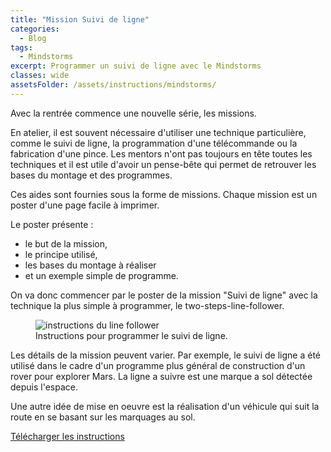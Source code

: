```yaml
---
title: "Mission Suivi de ligne"
categories:
  - Blog
tags:
  - Mindstorms
excerpt: Programmer un suivi de ligne avec le Mindstorms
classes: wide
assetsFolder: /assets/instructions/mindstorms/
---
```


Avec la rentrée commence une nouvelle série, les missions.

En atelier, il est souvent nécessaire d'utiliser une technique particulière, comme le suivi de ligne, la programmation d'une télécommande ou la fabrication d'une pince. Les mentors n'ont pas toujours en tête toutes les techniques et il est utile d'avoir un pense-bête qui permet de retrouver les bases du montage et des programmes.

Ces aides sont fournies sous la forme de missions. Chaque mission est un poster d'une page facile à imprimer.

Le poster présente :
- le but de la mission,
- le principe utilisé,
- les bases du montage à réaliser
- et un exemple simple de programme.

On va donc commencer par le poster de la mission "Suivi de ligne" avec la technique la plus simple à programmer, le two-steps-line-follower.

<figure>
  <img src="{{page.assetsFolder}}two-steps-line-follower.png" alt="instructions du line follower">
  <figcaption>Instructions pour programmer le suivi de ligne.</figcaption>
</figure>


Les détails de la mission peuvent varier. Par exemple, le suivi de ligne a été utilisé dans le cadre d'un programme plus général de construction d'un rover pour explorer Mars. La ligne a suivre est une marque a sol détectée depuis l'espace.

Une autre idée de mise en oeuvre est la réalisation d'un véhicule qui suit la route en se basant sur les marquages au sol.


<a href="{{page.assetsFolder}}/two-steps-line-follower.pdf" target="_blank" class=".btn .btn--success .btn--large">Télécharger les instructions</a>

